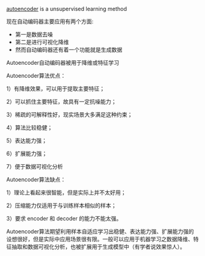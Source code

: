 [autoencoder](https://www.jianshu.com/p/78f91e8aafed) is a unsupervised learning method

现在自动编码器主要应用有两个方面:

- 第一是数据去噪
- 第二是进行可视化降维
- 然而自动编码器还有着一个功能就是生成数据

Autoencoder自动编码器被用于降维或特征学习

Autoencoder算法优点：

1）有降维效果，可以用于提取主要特征；

2）可以抓住主要特征，故具有一定抗噪能力；

3）稀疏的可解释性好，现实场景大多满足这种约束；

4）算法比较稳健；

5）表达能力强；

6）扩展能力强；

7）便于数据可视化分析

Autoencoder算法缺点：

1）理论上看起来很智能，但是实际上并不太好用；

2）压缩能力仅适用于与训练样本相似的样本；

3）要求 encoder 和 decoder 的能力不能太强。

Autoencoder算法期望利用样本自适应学习出稳健、表达能力强、扩展能力强的设想很好，但是实际中应用场景很有限。一般可以应用于机器学习之数据降维、特征抽取和数据可视化分析，也被扩展用于生成模型中（有学者说效果惊人）。